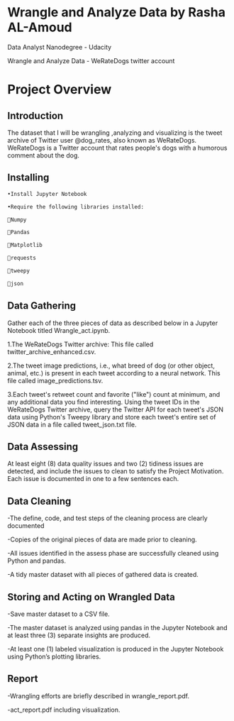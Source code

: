 
# Wrangle and Analyze Data by Rasha AL-Amoud

 Data Analyst Nanodegree - Udacity

Wrangle and Analyze Data - WeRateDogs twitter account

# Project Overview

## Introduction 

The dataset that I will be wrangling ,analyzing and visualizing is the tweet archive of Twitter user @dog_rates, also known as WeRateDogs. WeRateDogs is a Twitter account that rates people's dogs with a humorous comment about the dog.

## Installing


```python
•Install Jupyter Notebook 

•Require the following libraries installed:

Numpy

Pandas

Matplotlib

requests

tweepy

json
```

## Data Gathering 

Gather each of the three pieces of data as described below in a Jupyter Notebook titled Wrangle_act.ipynb.

1.The WeRateDogs Twitter archive:
This file called twitter_archive_enhanced.csv.

2.The tweet image predictions, i.e., what breed of dog (or other object, animal, etc.) is present in each tweet according to a neural network. This file called image_predictions.tsv.

3.Each tweet's retweet count and favorite ("like") count at minimum, and any additional data you find interesting. Using the tweet IDs in the WeRateDogs Twitter archive, query the Twitter API for each tweet's JSON data using Python's Tweepy library and store each tweet's entire set of JSON data in a file called tweet_json.txt file.

## Data Assessing

At least eight (8) data quality issues and two (2) tidiness issues are detected, and include the issues to clean to satisfy the Project Motivation. Each issue is documented in one to a few sentences each.

## Data Cleaning

-The define, code, and test steps of the cleaning process are clearly documented

-Copies of the original pieces of data are made prior to cleaning.

-All issues identified in the assess phase are successfully cleaned using Python and pandas.

-A tidy master dataset with all pieces of gathered data is created.

## Storing and Acting on Wrangled Data 

-Save master dataset to a CSV file.

-The master dataset is analyzed using pandas in the Jupyter Notebook and at least three (3) separate insights are produced.

-At least one (1) labeled visualization is produced in the Jupyter Notebook using Python’s plotting libraries.


## Report

-Wrangling efforts are briefly described in<a herf="https://github.com/RashaAlamoud/Wrangle-and-analyze-data-DAND/blob/master/Data%20Wrangling%20Report.pdf"> wrangle_report.pdf.</a>

-act_report.pdf including visualization.
